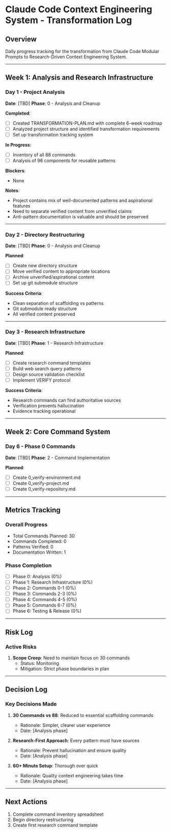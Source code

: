 # Claude Code Context Engineering System - Transformation Log

## Overview
Daily progress tracking for the transformation from Claude Code Modular Prompts to Research-Driven Context Engineering System.

---

## Week 1: Analysis and Research Infrastructure

### Day 1 - Project Analysis
**Date**: [TBD]
**Phase**: 0 - Analysis and Cleanup

**Completed**:
- [ ] Created TRANSFORMATION-PLAN.md with complete 6-week roadmap
- [ ] Analyzed project structure and identified transformation requirements
- [ ] Set up transformation tracking system

**In Progress**:
- [ ] Inventory of all 88 commands
- [ ] Analysis of 96 components for reusable patterns

**Blockers**:
- None

**Notes**:
- Project contains mix of well-documented patterns and aspirational features
- Need to separate verified content from unverified claims
- Anti-pattern documentation is valuable and should be preserved

---

### Day 2 - Directory Restructuring
**Date**: [TBD]
**Phase**: 0 - Analysis and Cleanup

**Planned**:
- [ ] Create new directory structure
- [ ] Move verified content to appropriate locations
- [ ] Archive unverified/aspirational content
- [ ] Set up git submodule structure

**Success Criteria**:
- Clean separation of scaffolding vs patterns
- Git submodule ready structure
- All verified content preserved

---

### Day 3 - Research Infrastructure
**Date**: [TBD]
**Phase**: 1 - Research Infrastructure

**Planned**:
- [ ] Create research command templates
- [ ] Build web search query patterns
- [ ] Design source validation checklist
- [ ] Implement VERIFY protocol

**Success Criteria**:
- Research commands can find authoritative sources
- Verification prevents hallucination
- Evidence tracking operational

---

## Week 2: Core Command System

### Day 6 - Phase 0 Commands
**Date**: [TBD]
**Phase**: 2 - Command Implementation

**Planned**:
- [ ] Create 0_verify-environment.md
- [ ] Create 0_verify-project.md
- [ ] Create 0_verify-repository.md

---

## Metrics Tracking

### Overall Progress
- Total Commands Planned: 30
- Commands Completed: 0
- Patterns Verified: 0
- Documentation Written: 1

### Phase Completion
- [ ] Phase 0: Analysis (0%)
- [ ] Phase 1: Research Infrastructure (0%)
- [ ] Phase 2: Commands 0-1 (0%)
- [ ] Phase 3: Commands 2-3 (0%)
- [ ] Phase 4: Commands 4-5 (0%)
- [ ] Phase 5: Commands 6-7 (0%)
- [ ] Phase 6: Testing & Release (0%)

---

## Risk Log

### Active Risks
1. **Scope Creep**: Need to maintain focus on 30 commands
   - Status: Monitoring
   - Mitigation: Strict phase boundaries in plan

---

## Decision Log

### Key Decisions Made
1. **30 Commands vs 88**: Reduced to essential scaffolding commands
   - Rationale: Simpler, clearer user experience
   - Date: [Analysis phase]

2. **Research-First Approach**: Every pattern must have sources
   - Rationale: Prevent hallucination and ensure quality
   - Date: [Analysis phase]

3. **60+ Minute Setup**: Thorough over quick
   - Rationale: Quality context engineering takes time
   - Date: [Analysis phase]

---

## Next Actions
1. Complete command inventory spreadsheet
2. Begin directory restructuring
3. Create first research command template